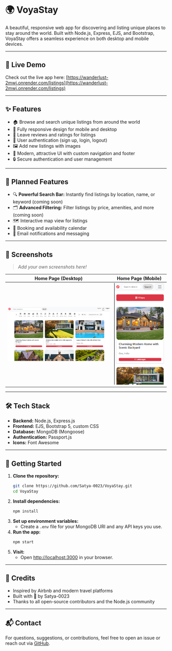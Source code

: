# 🌍 VoyaStay

A beautiful, responsive web app for discovering and listing unique places to stay around the world. Built with Node.js, Express, EJS, and Bootstrap, VoyaStay offers a seamless experience on both desktop and mobile devices.

---

## 🚀 Live Demo

Check out the live app here: [https://wanderlust-2mwj.onrender.com/listings](https://wanderlust-2mwj.onrender.com/listings)

---

## ✨ Features

- 🏠 Browse and search unique listings from around the world
- 📱 Fully responsive design for mobile and desktop
- 💬 Leave reviews and ratings for listings
- 👤 User authentication (sign up, login, logout)
- 🖼️ Add new listings with images
- 🌟 Modern, attractive UI with custom navigation and footer
- 🔒 Secure authentication and user management

---

## 🚧 Planned Features

- 🔍 **Powerful Search Bar:** Instantly find listings by location, name, or keyword (coming soon)
- 🗂️ **Advanced Filtering:** Filter listings by price, amenities, and more (coming soon)
- 🗺️ Interactive map view for listings
- 📅 Booking and availability calendar
- 📧 Email notifications and messaging

---

## 📸 Screenshots

> _Add your own screenshots here!_

| Home Page (Desktop) | Home Page (Mobile) |
|--------------------|--------------------|
| ![Desktop Screenshot](public/screenshots/desktop.png) | ![Mobile Screenshot](public/screenshots/mobile.png) |

---

## 🛠️ Tech Stack

- **Backend:** Node.js, Express.js
- **Frontend:** EJS, Bootstrap 5, custom CSS
- **Database:** MongoDB (Mongoose)
- **Authentication:** Passport.js
- **Icons:** Font Awesome

---

## 🚀 Getting Started

1. **Clone the repository:**
   ```sh
   git clone https://github.com/Satya-0023/VoyaStay.git
   cd VoyaStay
   ```
2. **Install dependencies:**
   ```sh
   npm install
   ```
3. **Set up environment variables:**
   - Create a `.env` file for your MongoDB URI and any API keys you use.
4. **Run the app:**
   ```sh
   npm start
   ```
5. **Visit:**
   - Open [http://localhost:3000](http://localhost:3000) in your browser.

---

## 🙏 Credits

- Inspired by Airbnb and modern travel platforms
- Built with 💖 by Satya-0023
- Thanks to all open-source contributors and the Node.js community

---

## 📬 Contact

For questions, suggestions, or contributions, feel free to open an issue or reach out via [GitHub](https://github.com/Satya-0023). 